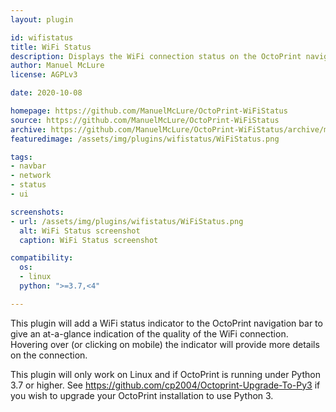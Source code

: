 ```yaml
---
layout: plugin

id: wifistatus
title: WiFi Status
description: Displays the WiFi connection status on the OctoPrint navigation bar.
author: Manuel McLure
license: AGPLv3

date: 2020-10-08

homepage: https://github.com/ManuelMcLure/OctoPrint-WiFiStatus
source: https://github.com/ManuelMcLure/OctoPrint-WiFiStatus
archive: https://github.com/ManuelMcLure/OctoPrint-WiFiStatus/archive/main.zip
featuredimage: /assets/img/plugins/wifistatus/WiFiStatus.png

tags:
- navbar
- network
- status
- ui

screenshots:
- url: /assets/img/plugins/wifistatus/WiFiStatus.png
  alt: WiFi Status screenshot
  caption: WiFi Status screenshot

compatibility:
  os:
  - linux
  python: ">=3.7,<4"

---
```

This plugin will add a WiFi status indicator to the OctoPrint navigation bar to give an at-a-glance indication of the quality of the WiFi connection. Hovering over (or clicking on mobile) the indicator will provide more details on the connection.

This plugin will only work on Linux and if OctoPrint is running under Python 3.7 or higher. See <https://github.com/cp2004/Octoprint-Upgrade-To-Py3> if you wish to upgrade your OctoPrint installation to use Python 3.
